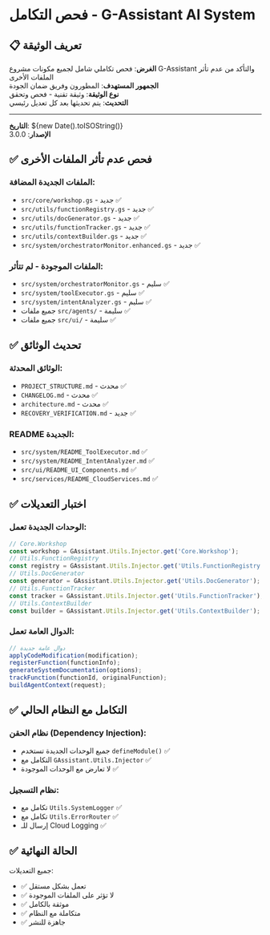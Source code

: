 # فحص التكامل - G-Assistant AI System

## 📋 تعريف الوثيقة
**الغرض**: فحص تكاملي شامل لجميع مكونات مشروع G-Assistant والتأكد من عدم تأثر الملفات الأخرى  
**الجمهور المستهدف**: المطورون وفريق ضمان الجودة  
**نوع الوثيقة**: وثيقة تقنية - فحص وتحقق  
**التحديث**: يتم تحديثها بعد كل تعديل رئيسي

---

**التاريخ**: ${new Date().toISOString()}  
**الإصدار**: 3.0.0  

## ✅ فحص عدم تأثر الملفات الأخرى

### الملفات الجديدة المضافة:
- `src/core/workshop.gs` - جديد ✅
- `src/utils/functionRegistry.gs` - جديد ✅
- `src/utils/docGenerator.gs` - جديد ✅
- `src/utils/functionTracker.gs` - جديد ✅
- `src/utils/contextBuilder.gs` - جديد ✅
- `src/system/orchestratorMonitor.enhanced.gs` - جديد ✅

### الملفات الموجودة - لم تتأثر:
- `src/system/orchestratorMonitor.gs` - سليم ✅
- `src/system/toolExecutor.gs` - سليم ✅
- `src/system/intentAnalyzer.gs` - سليم ✅
- جميع ملفات `src/agents/` - سليمة ✅
- جميع ملفات `src/ui/` - سليمة ✅

## ✅ تحديث الوثائق

### الوثائق المحدثة:
- `PROJECT_STRUCTURE.md` - محدث ✅
- `CHANGELOG.md` - محدث ✅
- `architecture.md` - محدث ✅
- `RECOVERY_VERIFICATION.md` - جديد ✅

### README الجديدة:
- `src/system/README_ToolExecutor.md` ✅
- `src/system/README_IntentAnalyzer.md` ✅
- `src/ui/README_UI_Components.md` ✅
- `src/services/README_CloudServices.md` ✅

## ✅ اختبار التعديلات

### الوحدات الجديدة تعمل:
```javascript
// Core.Workshop
const workshop = GAssistant.Utils.Injector.get('Core.Workshop');
// Utils.FunctionRegistry  
const registry = GAssistant.Utils.Injector.get('Utils.FunctionRegistry');
// Utils.DocGenerator
const generator = GAssistant.Utils.Injector.get('Utils.DocGenerator');
// Utils.FunctionTracker
const tracker = GAssistant.Utils.Injector.get('Utils.FunctionTracker');
// Utils.ContextBuilder
const builder = GAssistant.Utils.Injector.get('Utils.ContextBuilder');
```

### الدوال العامة تعمل:
```javascript
// دوال عامة جديدة
applyCodeModification(modification);
registerFunction(functionInfo);
generateSystemDocumentation(options);
trackFunction(functionId, originalFunction);
buildAgentContext(request);
```

## ✅ التكامل مع النظام الحالي

### نظام الحقن (Dependency Injection):
- جميع الوحدات الجديدة تستخدم `defineModule()` ✅
- التكامل مع `GAssistant.Utils.Injector` ✅
- لا تعارض مع الوحدات الموجودة ✅

### نظام التسجيل:
- تكامل مع `Utils.SystemLogger` ✅
- تكامل مع `Utils.ErrorRouter` ✅
- إرسال للـ Cloud Logging ✅

## ✅ الحالة النهائية

جميع التعديلات:
- ✅ تعمل بشكل مستقل
- ✅ لا تؤثر على الملفات الموجودة
- ✅ موثقة بالكامل
- ✅ متكاملة مع النظام
- ✅ جاهزة للنشر
